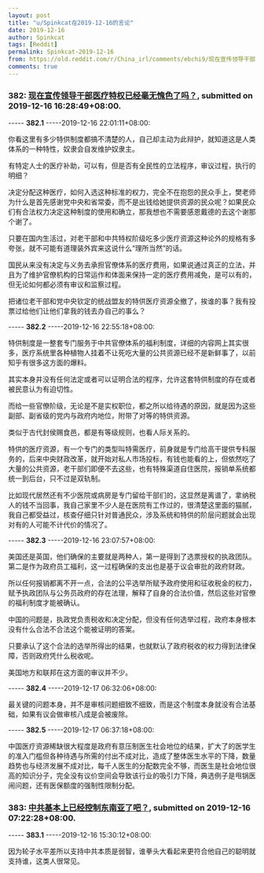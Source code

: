 ```yaml
---
layout: post
title: "u/Spinkcat在2019-12-16的言论"
date: 2019-12-16
author: Spinkcat
tags: [Reddit]
permalink: Spinkcat-2019-12-16
from: https://old.reddit.com/r/China_irl/comments/ebchi9/现在宣传领导干部医疗特权已经毫无愧色了吗/
comments: true
---
```


### 382: [现在宣传领导干部医疗特权已经毫无愧色了吗？](https://old.reddit.com/r/China_irl/comments/ebchi9/现在宣传领导干部医疗特权已经毫无愧色了吗/), submitted on 2019-12-16 16:28:49+08:00.

----- __382.1__ -----2019-12-16 22:01:11+08:00:

你看这里有多少特供制度都搞不清楚的人，自己却主动为此辩护，就知道这是人类体系的一种特性，奴隶会自发维护奴隶主。

有特定人士的医疗补助，可以有，但是否有全民性的立法程序，审议过程，执行的明细？

决定分配这种医疗，如何入选这种标准的权力，完全不在抱怨的民众手上，樊老师为什么是首先感谢党中央和省常委，而不是出钱给她提供资源的民众呢？如果民众们有合法权力决定这种制度的使用和确立，那我想也不需要感恩戴德的去这个谢那个谢了。

只要在国内生活过，对老干部和中共特权阶级吃多少医疗资源这种论外的规格有多夸张，就不可能有道理装外宾来这说什么“理所当然”的话。

国民从来没有决定与义务去承担官僚体系的医疗费用，如果说通过真正的立法，并且为了维护官僚机构的日常运作和体面来保持一定的医疗费用减免，是可以有的，但无论如何都必须有审议和监察过程。

把诸位老干部和党中央钦定的统战盟友的特供医疗资源全撤了，挨谁的事？我有投票过给他们让他们拿我的钱去办自己的事么？

----- __382.2__ -----2019-12-16 22:55:18+08:00:

特供制度是一整套专门服务于中共官僚体系的福利制度，详细的内容网上其实很多，医疗系统里各种植物人挂着不让死吃大量的公共资源已经不是新鲜事了，以前知乎有很多这方面的爆料。

其实本身并没有任何法定或者可以证明合法的程序，允许这套特供制度的存在或者被民意认为有迫切性。

而给一些官僚阶级，无论是不是实权职位，都之所以给待遇的原因，就是因为这些副部、副省级的党内与政府内地位，附带了对等的特供资源。

类似于古代封侯赐食邑，都是有等级规则，也看人际关系的。

特供的医疗资源，有一个专门的类型叫特需医疗，前身就是专门给高干提供专科服务的，后来中央财政改革，就开始对私人市场投标，有钱也能看的上，但依然吃了大量的公共资源，老干部们即便不去这些，也有特殊渠道自住医院，报销单系统都统一到后台，只不过是双轨制。

比如现代居然还有不少医院或病房是专门留给干部们的，这显然是离谱了，拿纳税人的钱不当回事，我自己家里不少人是在医院有工作过的，很清楚这里面的猫腻，我自己都受益过，核查仔细只针对普通民众，涉及系统和特供的阶层问题就会出现对有的人可能不计代价的情况了。

----- __382.3__ -----2019-12-16 23:07:57+08:00:

美国还是英国，他们确保的主要就是两种人，第一是得到了选票授权的执政团队。第二是作为政府员工福利，这一过程确保的支出也是基于议会审批的政府财政。

所以任何报销都离不开一点，合法的公平选举所赋予政府使用和征收税金的权力，赋予执政团队与公务员政府的存在法理，解释了自身的合法价值，然后这些对官僚的福利制度才能被确认。

中国的问题是，执政党负责税收和决定分配，但没有任何选举过程，政府本身根本没有什么合法不合法这个能被证明的答案。

只要承认了这个合法的选举所得出的结果，也就默认了政府税收的权力得到法律保障，否则政府凭什么税收呢。

美国地方和联邦在这方面的审议并不少。

----- __382.4__ -----2019-12-17 06:32:06+08:00:

最关键的问题本身，并不是审核问题细致不细致，而是这个制度本身就没有合法基础，如果有议会做审核八成是会被废除。

----- __382.5__ -----2019-12-17 06:37:18+08:00:

中国医疗资源稀缺很大程度是政府有意压制医生社会地位的结果，扩大了的医学生的准入门槛但各种待遇与所需的付出不成对比，造成了整体医生水平的下降，数量趋势也与经济发展不成对比，每千人医生的分配数完全不够，而医生是社会地位很高的知识分子，完全没有议价空间会导致该行业的吸引力下降，典选例子是甩锅医闹问题，还有医保额度的强制性限制分配。

### 383: [中共基本上已经控制东南亚了吧？](https://old.reddit.com/r/China_irl/comments/eb6hzy/中共基本上已经控制东南亚了吧/), submitted on 2019-12-16 07:22:28+08:00.

----- __383.1__ -----2019-12-16 15:30:12+08:00:

因为轮子水平差所以支持中共本质是弱智，谁拳头大看起来更符合他自己的聪明就支持谁，这类人很常见。

